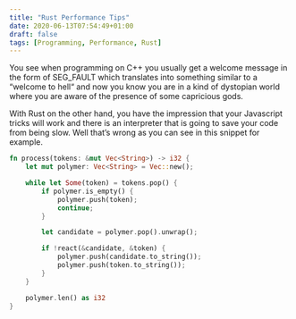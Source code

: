 ```yaml
---
title: "Rust Performance Tips"
date: 2020-06-13T07:54:49+01:00
draft: false
tags: [Programming, Performance, Rust]
---
```



You see when programming on C++ you usually get a welcome message in the form of SEG_FAULT which translates into something similar to a “welcome to hell“ and now you know you are in a kind of dystopian world where you are aware of the presence of some capricious gods. 

With Rust on the other hand, you have the impression that your Javascript tricks will work and there is an interpreter that is going to save your code from being slow. Well that’s wrong as you can see in this snippet for example.


```rust
fn process(tokens: &mut Vec<String>) -> i32 {
    let mut polymer: Vec<String> = Vec::new();

    while let Some(token) = tokens.pop() {
        if polymer.is_empty() {
            polymer.push(token);
            continue;
        }

        let candidate = polymer.pop().unwrap();

        if !react(&candidate, &token) {
            polymer.push(candidate.to_string());
            polymer.push(token.to_string());
        }
    }

    polymer.len() as i32
}
```